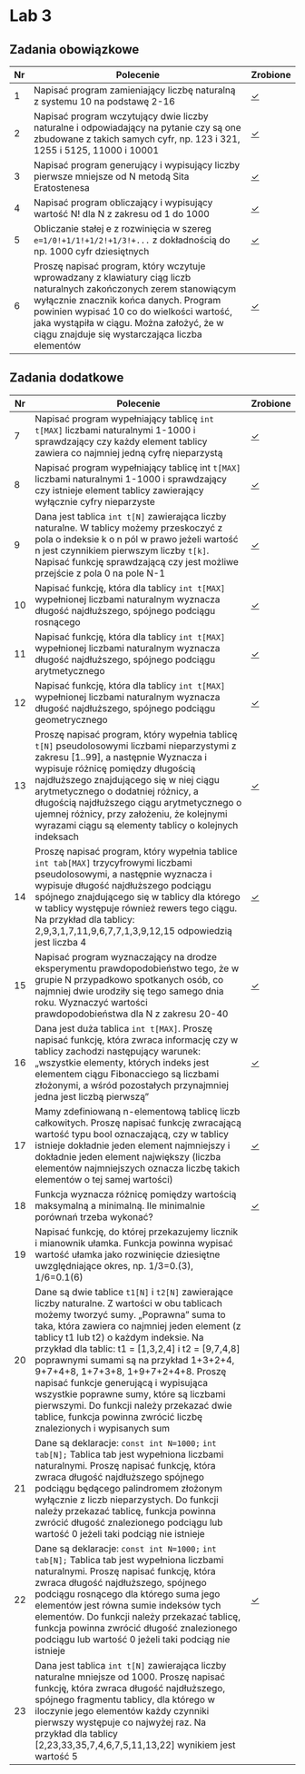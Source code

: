 # Lab 3

## Zadania obowiązkowe

| Nr| Polecenie |Zrobione |
|--|--|--|
|1 | Napisać program zamieniający liczbę naturalną z systemu 10 na podstawę 2-16| [✓](../lab3/zad01.cpp "zad 1")|
|2 | Napisać program wczytujący dwie liczby naturalne i odpowiadający na pytanie czy są one zbudowane z takich samych cyfr, np. 123 i 321, 1255 i 5125, 11000 i 10001|[✓](../lab3/zad02.cpp "zad 2")|
|3 |  Napisać program generujący i wypisujący liczby pierwsze mniejsze od N metodą Sita Eratostenesa|[✓](../lab3/zad03.cpp "zad 3")|
|4 |  Napisać program obliczający i wypisujący wartość N! dla N z zakresu od 1 do 1000|[✓](../lab3/zad04.cpp "zad 4")|
|5 |  Obliczanie stałej e z rozwinięcia w szereg `e=1/0!+1/1!+1/2!+1/3!+...` z dokładnością do np. 1000 cyfr dziesiętnych|[✓](../lab3/zad05.cpp "zad 5")|
|6 |  Proszę napisać program, który wczytuje wprowadzany z klawiatury ciąg liczb naturalnych zakończonych zerem stanowiącym wyłącznie znacznik końca danych. Program powinien wypisać 10 co do wielkości wartość, jaka wystąpiła w ciągu. Można założyć, że w ciągu znajduje się wystarczająca liczba elementów|[✓](../lab3/zad06.cpp "zad 6")|
       
## Zadania dodatkowe
| Nr| Polecenie |Zrobione |
|--|--|--|
|7 | Napisać program wypełniający tablicę `int t[MAX]` liczbami naturalnymi 1-1000 i sprawdzający czy każdy element tablicy zawiera co najmniej jedną cyfrę nieparzystą |[✓](../lab3/zad07.cpp "zad 7")|
|8 |  Napisać program wypełniający tablicę int `t[MAX]` liczbami naturalnymi 1-1000 i sprawdzający czy istnieje element tablicy zawierający wyłącznie cyfry nieparzyste|[✓](../lab3/zad08.cpp "zad 8")|
|9 | Dana jest tablica `int t[N]` zawierająca liczby naturalne. W tablicy możemy przeskoczyć z pola o indeksie k o n pól w prawo jeżeli wartość n jest czynnikiem pierwszym liczby `t[k]`. Napisać funkcję sprawdzającą czy jest możliwe przejście z pola 0 na pole N-1 |[✓](../lab3/zad09.cpp "zad 9")|
|10 |   Napisać funkcję, która dla tablicy `int t[MAX]` wypełnionej liczbami naturalnym wyznacza długość najdłuższego, spójnego podciągu rosnącego|[✓](../lab3/zad10.cpp "zad 10")|
|11| Napisać funkcję, która dla tablicy `int t[MAX]` wypełnionej liczbami naturalnym wyznacza długość najdłuższego, spójnego podciągu arytmetycznego|[✓](../lab3/zad11.cpp "zad 11")|
|12|  Napisać funkcję, która dla tablicy `int t[MAX]` wypełnionej liczbami naturalnym wyznacza długość najdłuższego, spójnego podciągu geometrycznego|[✓](../lab3/zad12.cpp "zad 12")|
|13| Proszę napisać program, który wypełnia tablicę `t[N]` pseudolosowymi liczbami nieparzystymi z zakresu [1..99], a następnie Wyznacza i wypisuje różnicę pomiędzy długością najdłuższego znajdującego się w niej ciągu arytmetycznego o dodatniej różnicy, a długością najdłuższego ciągu arytmetycznego o ujemnej różnicy, przy założeniu, że kolejnymi wyrazami ciągu są elementy tablicy o kolejnych indeksach|[✓](../lab3/zad13.cpp "zad 13")|
|14| Proszę napisać program, który wypełnia tablice `int tab[MAX]` trzycyfrowymi liczbami pseudolosowymi, a następnie wyznacza i wypisuje długość najdłuższego podciągu spójnego znajdującego się w tablicy dla którego w tablicy występuje również rewers tego ciągu. Na przykład dla tablicy: 2,9,3,1,7,11,9,6,7,7,1,3,9,12,15 odpowiedzią jest liczba 4|[✓](../lab3/zad14.cpp "zad 14")|
|15|Napisać program wyznaczający na drodze eksperymentu prawdopodobieństwo tego, że w grupie N przypadkowo spotkanych osób, co najmniej dwie urodziły się tego samego dnia roku. Wyznaczyć wartości prawdopodobieństwa dla N z zakresu 20-40 |[✓](../lab3/zad15.cpp "zad 15")|
|16| Dana jest duża tablica `int t[MAX]`. Proszę napisać funkcję, która zwraca informację czy w tablicy zachodzi następujący warunek: „wszystkie elementy, których indeks jest elementem ciągu Fibonacciego są liczbami złożonymi, a wśród pozostałych przynajmniej jedna jest liczbą pierwszą”|[✓](../lab3/zad16.cpp "zad 16")|
|17| Mamy zdefiniowaną n-elementową tablicę liczb całkowitych. Proszę napisać funkcję zwracającą wartość typu bool oznaczającą, czy w tablicy istnieje dokładnie jeden element najmniejszy i dokładnie jeden element największy (liczba elementów najmniejszych oznacza liczbę takich elementów o tej samej wartości)|[✓](../lab3/zad17.cpp "zad 17")|
|18| Funkcja wyznacza różnicę pomiędzy wartością maksymalną a minimalną. Ile minimalnie porównań trzeba wykonać?|[✓](../lab3/zad18.cpp "zad 18")|
|19| Napisać funkcję, do której przekazujemy licznik i mianownik ułamka. Funkcja powinna wypisać wartość ułamka jako rozwinięcie dziesiętne uwzględniające okres, np. 1/3=0.(3), 1/6=0.1(6)| |
|20| Dane są dwie tablice `t1[N]` i `t2[N]` zawierające liczby naturalne. Z wartości w obu tablicach możemy tworzyć sumy. „Poprawna” suma to taka, która zawiera co najmniej jeden element (z tablicy t1 lub t2) o każdym indeksie. Na przykład dla tablic: t1 = [1,3,2,4] i t2 = [9,7,4,8] poprawnymi sumami są na przykład 1+3+2+4, 9+7+4+8, 1+7+3+8, 1+9+7+2+4+8. Proszę napisać funkcje generującą i wypisująca wszystkie poprawne sumy, które są liczbami pierwszymi. Do funkcji należy przekazać dwie tablice, funkcja powinna zwrócić liczbę znalezionych i wypisanych sum| |
|21|Dane są deklaracje:  `const int N=1000;`  `int tab[N];` Tablica tab jest wypełniona liczbami naturalnymi. Proszę napisać funkcję, która zwraca długość najdłuższego spójnego podciągu będącego palindromem złożonym wyłącznie z liczb nieparzystych. Do funkcji należy przekazać tablicę, funkcja powinna zwrócić długość znalezionego podciągu lub wartość 0 jeżeli taki podciąg nie istnieje| |
|22| Dane są deklaracje: `const int N=1000;` `int tab[N];` Tablica tab jest wypełniona liczbami naturalnymi. Proszę napisać funkcję, która zwraca długość najdłuższego, spójnego podciągu rosnącego dla którego suma jego elementów jest równa sumie indeksów tych elementów. Do funkcji należy przekazać tablicę, funkcja powinna zwrócić długość znalezionego podciągu lub wartość 0 jeżeli taki podciąg nie istnieje|[✓](../lab3/zad22.cpp "zad 22")|
|23|Dana jest tablica `int t[N]` zawierająca liczby naturalne mniejsze od 1000. Proszę napisać funkcję, która zwraca długość najdłuższego, spójnego fragmentu tablicy, dla którego w iloczynie jego elementów każdy czynniki pierwszy występuje co najwyżej raz. Na przykład dla tablicy [2,23,33,35,7,4,6,7,5,11,13,22] wynikiem jest wartość 5 | |